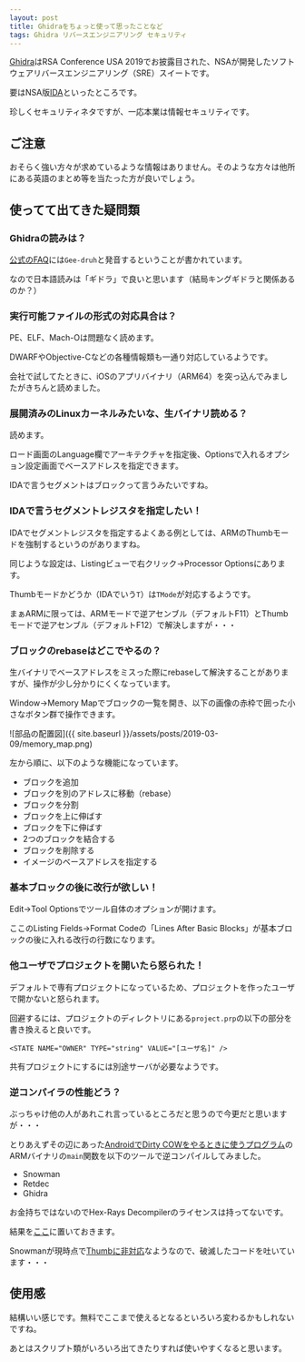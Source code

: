 ```yaml
---
layout: post
title: Ghidraをちょっと使って思ったことなど
tags: Ghidra リバースエンジニアリング セキュリティ
---
```


[Ghidra](https://ghidra-sre.org/)はRSA Conference USA 2019でお披露目された、NSAが開発したソフトウェアリバースエンジニアリング（SRE）スイートです。

要はNSA版[IDA](https://www.hex-rays.com/products/ida/index.shtml)といったところです。

珍しくセキュリティネタですが、一応本業は情報セキュリティです。

<!--more-->

## ご注意

おそらく強い方々が求めているような情報はありません。そのような方々は他所にある英語のまとめ等を当たった方が良いでしょう。

## 使ってて出てきた疑問類

### Ghidraの読みは？

[公式のFAQ](https://github.com/NationalSecurityAgency/ghidra/wiki/Frequently-asked-questions)には`Gee-druh`と発音するということが書かれています。

なので日本語読みは「ギドラ」で良いと思います（結局キングギドラと関係あるのか？）

### 実行可能ファイルの形式の対応具合は？

PE、ELF、Mach-Oは問題なく読めます。

DWARFやObjective-Cなどの各種情報類も一通り対応しているようです。

会社で試してたときに、iOSのアプリバイナリ（ARM64）を突っ込んでみましたがきちんと読めました。

### 展開済みのLinuxカーネルみたいな、生バイナリ読める？

読めます。

ロード画面のLanguage欄でアーキテクチャを指定後、Optionsで入れるオプション設定画面でベースアドレスを指定できます。

IDAで言うセグメントはブロックって言うみたいですね。

### IDAで言うセグメントレジスタを指定したい！

IDAでセグメントレジスタを指定するよくある例としては、ARMのThumbモードを強制するというのがありますね。

同じような設定は、Listingビューで右クリック→Processor Optionsにあります。

Thumbモードかどうか（IDAでいう`T`）は`TMode`が対応するようです。

まぁARMに限っては、ARMモードで逆アセンブル（デフォルトF11）とThumbモードで逆アセンブル（デフォルトF12）で解決しますが・・・

### ブロックのrebaseはどこでやるの？

生バイナリでベースアドレスをミスった際にrebaseして解決することがありますが、操作が少し分かりにくくなっています。

Window→Memory Mapでブロックの一覧を開き、以下の画像の赤枠で囲った小さなボタン群で操作できます。

![部品の配置図]({{ site.baseurl }}/assets/posts/2019-03-09/memory_map.png)

左から順に、以下のような機能になっています。

- ブロックを追加
- ブロックを別のアドレスに移動（rebase）
- ブロックを分割
- ブロックを上に伸ばす
- ブロックを下に伸ばす
- 2つのブロックを結合する
- ブロックを削除する
- イメージのベースアドレスを指定する

### 基本ブロックの後に改行が欲しい！

Edit→Tool Optionsでツール自体のオプションが開けます。

ここのListing Fields→Format Codeの「Lines After Basic Blocks」が基本ブロックの後に入れる改行の行数になります。

### 他ユーザでプロジェクトを開いたら怒られた！

デフォルトで専有プロジェクトになっているため、プロジェクトを作ったユーザで開かないと怒られます。

回避するには、プロジェクトのディレクトリにある`project.prp`の以下の部分を書き換えると良いです。

```text
<STATE NAME="OWNER" TYPE="string" VALUE="[ユーザ名]" />
```

共有プロジェクトにするには別途サーバが必要なようです。

### 逆コンパイラの性能どう？

ぶっちゃけ他の人があれこれ言っているところだと思うので今更だと思いますが・・・

とりあえずその辺にあった[AndroidでDirty COWをやるときに使うプログラム](https://github.com/davidqphan/dirtycow-android-poc/blob/master/run-as.c)のARMバイナリの`main`関数を以下のツールで逆コンパイルしてみました。

- Snowman
- Retdec
- Ghidra

お金持ちではないのでHex-Rays Decompilerのライセンスは持ってないです。

結果を[ここ](https://gist.github.com/nvsofts/0e19f1a5ed886da4b0088d4536b379ae)に置いておきます。

Snowmanが現時点で[Thumbに非対応](https://github.com/yegord/snowman/issues/88)なようなので、破滅したコードを吐いています・・・

## 使用感

結構いい感じです。無料でここまで使えるとなるといろいろ変わるかもしれないですね。

あとはスクリプト類がいろいろ出てきたりすれば使いやすくなると思います。
